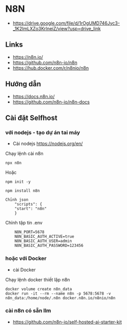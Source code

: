 
# N8N
- https://drive.google.com/file/d/1rOgUMD746Jyc3-_1K2ImLXZo3KrlneiZ/view?usp=drive_link 

## Links
- https://n8n.io/
- https://github.com/n8n-io/n8n
- https://hub.docker.com/r/n8nio/n8n

## Hướng dẫn
- https://docs.n8n.io/
- https://github.com/n8n-io/n8n-docs

  
## Cài đặt Selfhost

### với nodejs - tạo dự án tai máy
- Cài nodejs https://nodejs.org/en/

Chạy lệnh cài n8n  
```
npx n8n
```

Hoặc  
```
npm init -y

npm install n8n

Chỉnh json   
    "scripts": {
    "start": "n8n"
    }
```

Chỉnh tập tin  .env  
```
    N8N_PORT=5678
    N8N_BASIC_AUTH_ACTIVE=true
    N8N_BASIC_AUTH_USER=admin
    N8N_BASIC_AUTH_PASSWORD=123456
```

### hoặc với Docker 
- cài Docker

Chạy lệnh docker thiết lập n8n  
```
docker volume create n8n_data
docker run -it --rm --name n8n -p 5678:5678 -v n8n_data:/home/node/.n8n docker.n8n.io/n8nio/n8n
```

### cài n8n có sẵn llm
- https://github.com/n8n-io/self-hosted-ai-starter-kit

